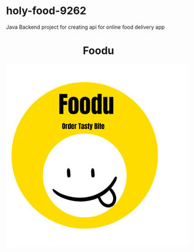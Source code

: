 # holy-food-9262
Java Backend project for creating api for online food delivery app 
<h1 align=center>Foodu</h1>
<img align=center src="./Logo/Foodu.png">
